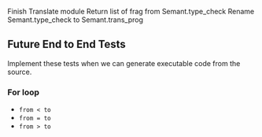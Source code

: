 
Finish Translate module
Return list of frag from Semant.type_check
Rename Semant.type_check to Semant.trans_prog

## Future End to End Tests
Implement these tests when we can generate executable code from the source.

### For loop
* `from < to`
* `from = to`
* `from > to` 